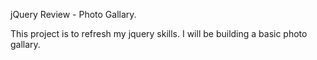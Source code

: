 jQuery Review - Photo Gallary.

This project is to refresh my jquery skills.
I will be building a basic photo gallary.

